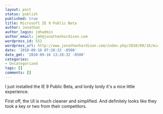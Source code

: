 ```yaml
---
layout: post
status: publish
published: true
title: Microsoft IE 9 Public Beta
author: Jonathan
author_login: jmhadmin
author_email: jmh@jonathanhardison.com
wordpress_id: 552
wordpress_url: http://www.jonathanhardison.com/index.php/2010/09/16/microsoft-ie-9-public-beta/
date: '2010-09-16 07:28:32 -0500'
date_gmt: '2010-09-16 13:28:32 -0500'
categories:
- Uncategorized
tags: []
comments: []
---
```

I just installed the IE 9 Public Beta, and lordy lordy it's a nice little experience.

First off, the UI is much cleaner and simplified. And definitely looks like they took a key or two from their competitors.
